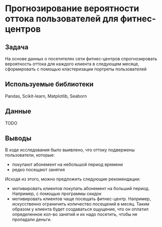 # Прогнозирование вероятности оттока пользователей для фитнес-центров

## Задача 
На основе данных о посетителях сети фитнес-центров спрогнозировать вероятность оттока для каждого клиента в следующем месяце, сформировать с помощью кластеризации портреты пользователей

## Используемые библиотеки
Pandas, Scikit-learn, Matplotlib, Seaborn

## Данные 
TODO


## Выводы
В ходе исследования было выявлено, что оттоку подвержены пользователи, которые:
- покупают абонемент на небольшой период времени
- редко посещают занятия

Исходя из этого, можно предложить следующие рекомендации:
- мотивировать клиентов покупать абонемент на больший период. Например, с помощью программы скидок
- мотивировать клиентов чаще посещать фитнес-центр. Например, искусственно ограничить количество посещений в месяц. Таким образом у клиента будет создаваться ощущение, что он оплатил определенное кол-во занятий и их надо посетить, чтобы не пропадали деньги.
